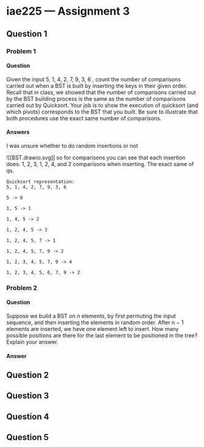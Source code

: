 # iae225 — Assignment 3
## Question 1
### Problem 1
#### Question

Given the input 5, 1, 4, 2, 7, 9, 3, 6 , count the number of comparisons carried out when a BST is built by inserting the keys in their given order. Recall that in class, we showed that the number of comparisons carried out by the BST building process is the same as the number of comparisons carried out by Quicksort. Your job is to show the execution of quicksort (and which pivots) corresponds to the BST that you built. Be sure to illustrate that both procedures use the exact same number of comparisons.

#### Answers

I was unsure whether to do random insertions or not

![[BST.drawio.svg]]
so for comparisons you can see that each insertion does:
1, 2, 3, 1, 2, 4, and 2 comparisons when inserting. The exact same of qs.
```
Quicksort representation:
5, 1, 4, 2, 7, 9, 3, 6

5 -> 0

1, 5 -> 1

1, 4, 5 -> 2

1, 2, 4, 5 -> 3

1, 2, 4, 5, 7 -> 1

1, 2, 4, 5, 7, 9 -> 2

1, 2, 3, 4, 5, 7, 9 -> 4

1, 2, 3, 4, 5, 6, 7, 9 -> 2
```

### Problem 2

#### Question
Suppose we build a BST on n elements, by first permuting the input sequence, and then inserting the elements in random order. After n − 1 elements are inserted, we have one element left to insert. How many possible positions are there for the last element to be positioned in the tree? Explain your answer.

#### Answer
## Question 2
## Question 3
## Question 4
## Question 5
